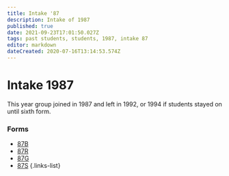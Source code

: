 ```yaml
---
title: Intake '87
description: Intake of 1987
published: true
date: 2021-09-23T17:01:50.027Z
tags: past students, students, 1987, intake 87
editor: markdown
dateCreated: 2020-07-16T13:14:53.574Z
---
```


# Intake 1987
This year group joined in 1987 and left in 1992, or 1994 if students stayed on until sixth form.

### Forms
- [87B](/students/past/intake-87/b)
- [87R](/students/past/intake-87/r)
- [87G](/students/past/intake-87/g)
- [87S](/students/past/intake-87/s)
{.links-list}
